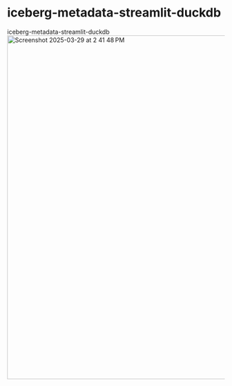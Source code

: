 # iceberg-metadata-streamlit-duckdb
iceberg-metadata-streamlit-duckdb
<img width="798" alt="Screenshot 2025-03-29 at 2 41 48 PM" src="https://github.com/user-attachments/assets/4d9cae07-8aca-47ed-8289-3671cf1e6829" />
